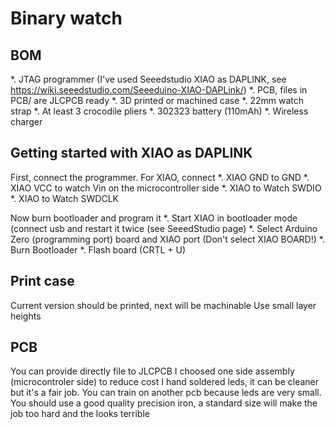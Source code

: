 # Binary watch

## BOM
*. JTAG programmer (I've used Seeedstudio XIAO as DAPLINK, see https://wiki.seeedstudio.com/Seeeduino-XIAO-DAPLink/)
*. PCB, files in PCB/ are JLCPCB ready
*. 3D printed or machined case
*. 22mm watch strap
*. At least 3 crocodile pliers
*. 302323 battery (110mAh)
*. Wireless charger

## Getting started with XIAO as DAPLINK
First, connect the programmer. For XIAO, connect
*. XIAO GND to GND
*. XIAO VCC to watch Vin on the microcontroller side
*. XIAO  to Watch SWDIO
*. XIAO  to Watch SWDCLK

Now burn bootloader and program it
*. Start XIAO in bootloader mode (connect usb and restart it twice (see SeeedStudio page)
*. Select Arduino Zero (programming port) board and XIAO port (Don't select XIAO BOARD!)
*. Burn Bootloader
*. Flash board (CRTL + U)

## Print case
Current version should be printed, next will be machinable
Use small layer heights

## PCB
You can provide directly file to JLCPCB
I choosed one side assembly (microcontroler side) to reduce cost
I hand soldered leds, it can be cleaner but it's a fair job. You can train on another pcb because leds are very small. You should use a good quality precision iron, a standard size will make the job too hard and the looks terrible

